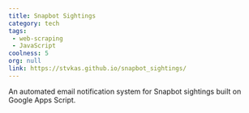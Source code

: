 ```yaml
---
title: Snapbot Sightings
category: tech
tags: 
 - web-scraping
 - JavaScript
coolness: 5
org: null
link: https://stvkas.github.io/snapbot_sightings/
---
```

An automated email notification system for Snapbot sightings built on Google Apps Script.
